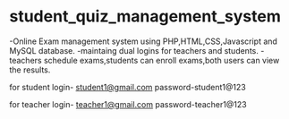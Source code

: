 # student_quiz_management_system

-Online Exam management system using PHP,HTML,CSS,Javascript and MySQL database. 
-maintaing dual logins for teachers and students.
-teachers schedule exams,students can enroll exams,both users can view the results.

for student login- student1@gmail.com 
password-student1@123

for teacher login- teacher1@gmail.com
password-teacher1@123
